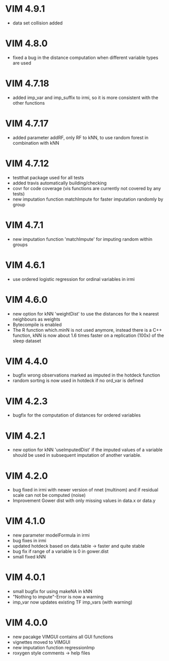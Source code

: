 # VIM 4.9.1

* data set collision added

# VIM 4.8.0

* fixed a bug in the distance computation when different variable types are used

# VIM 4.7.18

* added imp_var and imp_suffix to irmi, so it is more consistent with the other functions

# VIM 4.7.17

* added parameter addRF, only RF to kNN, to use random forest in combination with kNN

# VIM 4.7.12

* testthat package used for all tests
* added travis automatically building/checking
* covr for code coverage (vis functions are currently not covered by any tests)
* new imputation function matchImpute for faster imputation randomly by group

# VIM 4.7.1
* new imputation function 'matchImpute' for imputing random within groups

# VIM 4.6.1 
* use ordered logistic regression for ordinal variables in irmi

# VIM 4.6.0

* new option for kNN 'weightDist' to use the distances for the k nearest neighbours as weights
* Bytecompile is enabled
* The R function which.minN is not used anymore, instead there is a C++ function, kNN is now about 1.6 times faster on
  a replication (100x) of the sleep dataset

# VIM 4.4.0

* bugfix  wrong observations marked as imputed in the hotdeck function
* random sorting is now used in hotdeck if no ord_var is defined
# VIM 4.2.3
* bugfix for the computation of distances for ordered variables

# VIM 4.2.1

* new option for kNN 'useImputedDist' if the imputed values of a variable should be used in subsequent imputation of another variable.

# VIM 4.2.0

* bug fixed in irmi with newer version of nnet (multinom) and if residual scale can not be computed (noise)
* Improvement Gower dist with only missing values in data.x or data.y

# VIM 4.1.0

* new parameter modelFormula in irmi
* bug fixes in irmi
* updated hotdeck based on data.table -> faster and quite stable
* bug fix if range of a variable is 0 in gower.dist
* small fixed kNN

# VIM 4.0.1

* small bugfix for using makeNA in kNN
* "Nothing to impute"-Error is now a warning
* imp_var now updates existing TF imp_vars (with warning)
 
# VIM 4.0.0

* new pacakge VIMGUI contains all GUI functions
* vignettes moved to VIMGUI
* new imputation function regressionImp
* roxygen style comments -> help files
